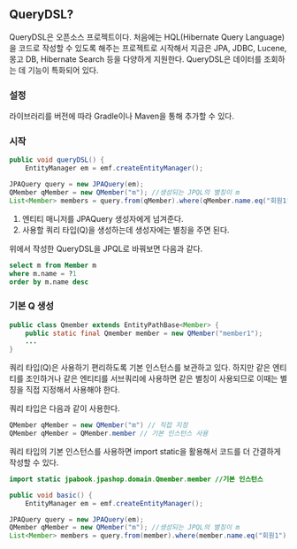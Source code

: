 ## QueryDSL?

QueryDSL은 오픈소스 프로젝트이다. 처음에는 HQL(Hibernate Query Language)을 코드로 작성할 수 있도록 해주는 프로젝트로 시작해서 지금은 JPA, JDBC, Lucene, 몽고 DB, Hibernate Search 등을 다양하게 지원한다. QueryDSL은 데이터를 조회하는 데 기능이 특화되어 있다.

### 설정
라이브러리를 버전에 따라 Gradle이나 Maven을 통해 추가할 수 있다.

### 시작

```java
public void queryDSL() {
    EntityManager em = emf.createEntityManager();

JPAQuery query = new JPAQuery(em);
QMember qMember = new QMember("m"); //생성되는 JPQL의 별칭이 m
List<Member> members = query.from(qMember).where(qMember.name.eq("회원1")).orderBy(qMember.name.desc()).list(qMember);
```

1. 엔티티 매니저를 JPAQuery 생성자에게 넘겨준다.
2. 사용할 쿼리 타입(Q)을 생성하는데 생성자에는 별칭을 주면 된다.

위에서 작성한 QueryDSL을 JPQL로 바꿔보면 다음과 같다.

```sql
select m from Member m
where m.name = ?1
order by m.name desc
```
### 기본 Q 생성
```java
public class Qmember extends EntityPathBase<Member> {
    public static final Qmember member = new QMember("member1");
    ...
}
```

쿼리 타입(Q)은 사용하기 편리하도록 기본 인스턴스를 보관하고 있다. 하지만 같은 엔티티를 조인하거나 같은 엔티티를 서브쿼리에 사용하면 같은 별칭이 사용되므로 이때는 별칭을 직접 지정해서 사용해야 한다.

쿼리 타입은 다음과 같이 사용한다.
```java
QMember qMember = new QMember("m") // 직접 지정
QMember qMember = QMember.member // 기본 인스턴스 사용
```

쿼리 타입의 기본 인스턴스를 사용하면 import static을 활용해서 코드를 더 간결하게 작성할 수 있다.

```java
import static jpabook.jpashop.domain.Qmember.member //기본 인스턴스

public void basic() {
    EntityManager em = emf.createEntityManager();

JPAQuery query = new JPAQuery(em);
QMember qMember = new QMember("m"); //생성되는 JPQL의 별칭이 m
List<Member> members = query.from(member).where(member.name.eq("회원1")).orderBy(member.name.desc()).list(member);
```
